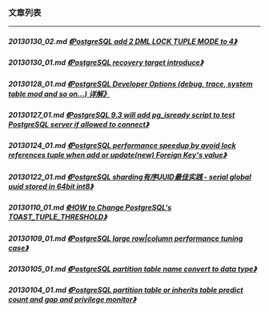### 文章列表  
----  
##### 20130130_02.md   [《PostgreSQL add 2 DML LOCK TUPLE MODE to 4》](20130130_02.md)  
##### 20130130_01.md   [《PostgreSQL recovery target introduce》](20130130_01.md)  
##### 20130128_01.md   [《PostgreSQL Developer Options (debug, trace, system table mod and so on...) 详解》](20130128_01.md)  
##### 20130127_01.md   [《PostgreSQL 9.3 will add pg_isready script to test PostgreSQL server if allowed to connect》](20130127_01.md)  
##### 20130124_01.md   [《PostgreSQL performance speedup by avoid lock references tuple when add or update(new) Foreign Key's value》](20130124_01.md)  
##### 20130122_01.md   [《PostgreSQL sharding有序UUID最佳实践 - serial global uuid stored in 64bit int8》](20130122_01.md)  
##### 20130110_01.md   [《HOW to Change PostgreSQL's TOAST_TUPLE_THRESHOLD》](20130110_01.md)  
##### 20130109_01.md   [《PostgreSQL large row|column performance tuning case》](20130109_01.md)  
##### 20130105_01.md   [《PostgreSQL partition table name convert to data type》](20130105_01.md)  
##### 20130104_01.md   [《PostgreSQL partition table or inherits table predict count and gap and privilege monitor》](20130104_01.md)  
